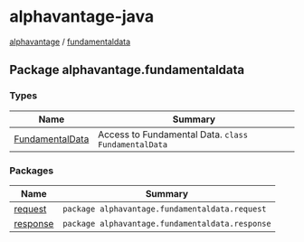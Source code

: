 # alphavantage-java

[alphavantage](../alphavantage/index.md) / [fundamentaldata](#)

## Package alphavantage.fundamentaldata

### Types

| Name              | Summary                                             |
|-------------------|-----------------------------------------------------|
| [FundamentalData] | Access to Fundamental Data. `class FundamentalData` |

### Packages

| Name       | Summary                                         |
|------------|-------------------------------------------------|
| [request]  | `package alphavantage.fundamentaldata.request`  |
| [response] | `package alphavantage.fundamentaldata.response` |

[FundamentalData]: fundamentaldata.md
[request]: request.md
[response]: response.md
